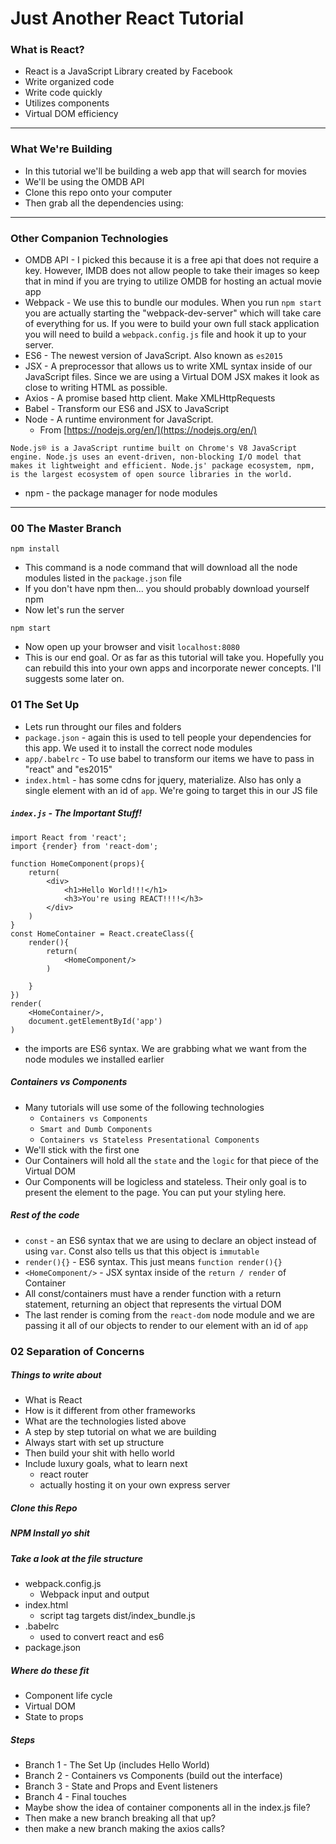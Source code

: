 # Just Another React Tutorial

### What is React?

* React is a JavaScript Library created by Facebook
* Write organized code
* Write code quickly
* Utilizes components
* Virtual DOM efficiency

---

### What We're Building

* In this tutorial we'll be building a web app that will search for movies
* We'll be using the OMDB API
* Clone this repo onto your computer
* Then grab all the dependencies using:

---

### Other Companion Technologies

* OMDB API - I picked this because it is a free api that does not require a key. However, IMDB does not allow people to take their images so keep that in mind if you are trying to utilize OMDB for hosting an actual movie app
* Webpack - We use this to bundle our modules. When you run `npm start` you are actually starting the "webpack-dev-server" which will take care of everything for us. If you were to build your own full stack application you will need to build a `webpack.config.js` file and hook it up to your server. 
* ES6 - The newest version of JavaScript. Also known as `es2015`
* JSX - A preprocessor that allows us to write XML syntax inside of our JavaScript files. Since we are using a Virtual DOM JSX makes it look as close to writing HTML as possible.
* Axios - A promise based http client. Make XMLHttpRequests
* Babel - Transform our ES6 and JSX to JavaScript
* Node - A runtime environment for JavaScript. 
	* From [https://nodejs.org/en/](https://nodejs.org/en/)

```
Node.js® is a JavaScript runtime built on Chrome's V8 JavaScript engine. Node.js uses an event-driven, non-blocking I/O model that makes it lightweight and efficient. Node.js' package ecosystem, npm, is the largest ecosystem of open source libraries in the world.
```
* npm - the package manager for node modules

---

### 00 The Master Branch

```
npm install
```
* This command is a node command that will download all the node modules listed in the `package.json` file
* If you don't have npm then... you should probably download yourself npm
* Now let's run the server

```
npm start
```
* Now open up your browser and visit `localhost:8080`
* This is our end goal. Or as far as this tutorial will take you. Hopefully you can rebuild this into your own apps and incorporate newer concepts. I'll suggests some later on. 

### 01 The Set Up

* Lets run throught our files and folders
* `package.json` - again this is used to tell people your dependencies for this app. We used it to install the correct node modules
* `app/.babelrc` - To use babel to transform our items we have to pass in "react" and "es2015"
* `index.html` - has some cdns for jquery, materialize. Also has only a single element with an id of `app`. We're going to target this in our JS file

##### `index.js` - The Important Stuff!

```
import React from 'react';
import {render} from 'react-dom';

function HomeComponent(props){
	return(
		<div>
			<h1>Hello World!!!</h1>
			<h3>You're using REACT!!!!</h3>
		</div>
	)
}
const HomeContainer = React.createClass({
	render(){
		return(
			<HomeComponent/>
		)
		
	}
})
render(
	<HomeContainer/>,
	document.getElementById('app')
)
```
* the imports are ES6 syntax. We are grabbing what we want from the node modules we installed earlier

##### Containers vs Components

* Many tutorials will use some of the following technologies
	* `Containers vs Components`
	* `Smart and Dumb Components`
	* `Containers vs Stateless Presentational Components`
* We'll stick with the first one
* Our Containers will hold all the `state` and the `logic` for that piece of the Virtual DOM
* Our Components will be logicless and stateless. Their only goal is to present the element to the page. You can put your styling here. 

##### Rest of the code

* `const` - an ES6 syntax that we are using to declare an object instead of using `var`. Const also tells us that this object is `immutable`
* `render(){}` - ES6 syntax. This just means `function render(){}`
* `<HomeComponent/>` - JSX syntax inside of the `return / render` of Container
* All const/containers must have a render function with a return statement, returning an object that represents the virtual DOM
* The last render is coming from the `react-dom` node module and we are passing it all of our objects to render to our element with an id of `app`

### 02 Separation of Concerns







##### Things to write about

* What is React
* How is it different from other frameworks
* What are the technologies listed above
* A step by step tutorial on what we are building
* Always start with set up structure
* Then build your shit with hello world
* Include luxury goals, what to learn next
	* react router
	* actually hosting it on your own express server
	
##### Clone this Repo

##### NPM Install yo shit

##### Take a look at the file structure

* webpack.config.js
	* Webpack input and output
* index.html
	* script tag targets dist/index_bundle.js	
* .babelrc
	* used to convert react and es6 	
* package.json


##### Where do these fit

* Component life cycle
* Virtual DOM
* State to props


##### Steps

* Branch 1 - The Set Up (includes Hello World)
* Branch 2 - Containers vs Components (build out the interface)
* Branch 3 - State and Props and Event listeners
* Branch 4 - Final touches
* Maybe show the idea of container components all in the index.js file?
* Then make a new branch breaking all that up?
* then make a new branch making the axios calls?